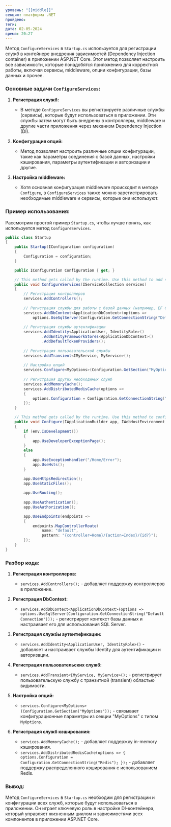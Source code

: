 ```yaml
---
уровень: "[[middle]]"
секция: платформа .NET
пройдено: 
теги: 
дата: 02-05-2024
время: 20:27
---
```


Метод `ConfigureServices` в `Startup.cs` используется для регистрации служб в контейнере внедрения зависимостей (Dependency Injection container) в приложении ASP.NET Core. Этот метод позволяет настроить все зависимости, которые понадобятся приложению для корректной работы, включая сервисы, middleware, опции конфигурации, базы данных и прочее.

### Основные задачи `ConfigureServices`:

1. **Регистрация служб:**
   - В методе `ConfigureServices` вы регистрируете различные службы (сервисы), которые будут использоваться в приложении. Эти службы затем могут быть внедрены в контроллеры, middleware и другие части приложения через механизм Dependency Injection (DI).

2. **Конфигурация опций:**
   - Метод позволяет настроить различные опции конфигурации, такие как параметры соединения с базой данных, настройки кэширования, параметры аутентификации и авторизации и другие.

3. **Настройка middleware:**
   - Хотя основная конфигурация middleware происходит в методе `Configure`, в `ConfigureServices` также можно зарегистрировать необходимые middleware и сервисы, которые они используют.

### Пример использования:

Рассмотрим простой пример `Startup.cs`, чтобы лучше понять, как используется метод `ConfigureServices`.

```csharp
public class Startup
{
    public Startup(IConfiguration configuration)
    {
        Configuration = configuration;
    }

    public IConfiguration Configuration { get; }

    // This method gets called by the runtime. Use this method to add services to the container.
    public void ConfigureServices(IServiceCollection services)
    {
        // Регистрация контроллеров
        services.AddControllers();
        
        // Регистрация службы для работы с базой данных (например, EF Core)
        services.AddDbContext<ApplicationDbContext>(options =>
            options.UseSqlServer(Configuration.GetConnectionString("DefaultConnection")));
        
        // Регистрация службы аутентификации
        services.AddIdentity<ApplicationUser, IdentityRole>()
                .AddEntityFrameworkStores<ApplicationDbContext>()
                .AddDefaultTokenProviders();
        
        // Регистрация пользовательской службы
        services.AddTransient<IMyService, MyService>();
        
        // Настройка опций
        services.Configure<MyOptions>(Configuration.GetSection("MyOptions"));
        
        // Регистрация других необходимых служб
        services.AddMemoryCache();
        services.AddDistributedRedisCache(options =>
        {
            options.Configuration = Configuration.GetConnectionString("Redis");
        });
    }

    // This method gets called by the runtime. Use this method to configure the HTTP request pipeline.
    public void Configure(IApplicationBuilder app, IWebHostEnvironment env)
    {
        if (env.IsDevelopment())
        {
            app.UseDeveloperExceptionPage();
        }
        else
        {
            app.UseExceptionHandler("/Home/Error");
            app.UseHsts();
        }

        app.UseHttpsRedirection();
        app.UseStaticFiles();
        
        app.UseRouting();
        
        app.UseAuthentication();
        app.UseAuthorization();

        app.UseEndpoints(endpoints =>
        {
            endpoints.MapControllerRoute(
                name: "default",
                pattern: "{controller=Home}/{action=Index}/{id?}");
        });
    }
}
```

### Разбор кода:

1. **Регистрация контроллеров:**
   - `services.AddControllers();` - добавляет поддержку контроллеров в приложение.

2. **Регистрация DbContext:**
   - `services.AddDbContext<ApplicationDbContext>(options => options.UseSqlServer(Configuration.GetConnectionString("DefaultConnection")));` - регистрирует контекст базы данных и настраивает его для использования SQL Server.

3. **Регистрация службы аутентификации:**
   - `services.AddIdentity<ApplicationUser, IdentityRole>()` - добавляет и настраивает службы Identity для аутентификации и авторизации.

4. **Регистрация пользовательских служб:**
   - `services.AddTransient<IMyService, MyService>();` - регистрирует пользовательскую службу с транзитной (transient) областью видимости.

5. **Настройка опций:**
   - `services.Configure<MyOptions>(Configuration.GetSection("MyOptions"));` - связывает конфигурационные параметры из секции "MyOptions" с типом `MyOptions`.

6. **Регистрация служб кэширования:**
   - `services.AddMemoryCache();` - добавляет поддержку in-memory кэширования.
   - `services.AddDistributedRedisCache(options => { options.Configuration = Configuration.GetConnectionString("Redis"); });` - добавляет поддержку распределенного кэширования с использованием Redis.

### Вывод:

Метод `ConfigureServices` в `Startup.cs` необходим для регистрации и конфигурации всех служб, которые будут использоваться в приложении. Он играет ключевую роль в настройке DI-контейнера, который управляет жизненным циклом и зависимостями всех компонентов в приложении ASP.NET Core.